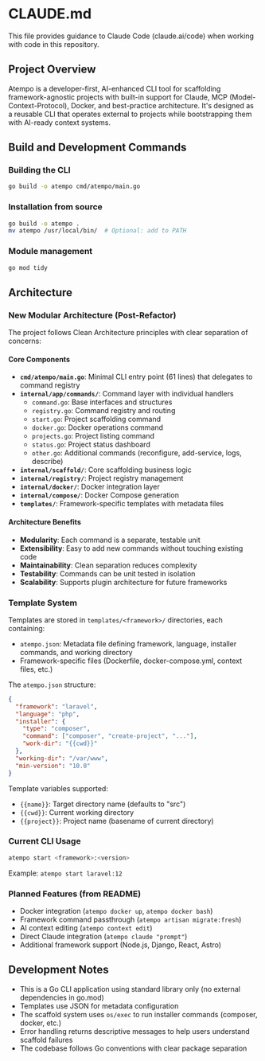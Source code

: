 # CLAUDE.md

This file provides guidance to Claude Code (claude.ai/code) when working with code in this repository.

## Project Overview

Atempo is a developer-first, AI-enhanced CLI tool for scaffolding framework-agnostic projects with built-in support for Claude, MCP (Model-Context-Protocol), Docker, and best-practice architecture. It's designed as a reusable CLI that operates external to projects while bootstrapping them with AI-ready context systems.

## Build and Development Commands

### Building the CLI
```bash
go build -o atempo cmd/atempo/main.go
```

### Installation from source
```bash
go build -o atempo .
mv atempo /usr/local/bin/  # Optional: add to PATH
```

### Module management
```bash
go mod tidy
```

## Architecture

### New Modular Architecture (Post-Refactor)

The project follows Clean Architecture principles with clear separation of concerns:

#### Core Components

- **`cmd/atempo/main.go`**: Minimal CLI entry point (61 lines) that delegates to command registry
- **`internal/app/commands/`**: Command layer with individual handlers
  - `command.go`: Base interfaces and structures
  - `registry.go`: Command registry and routing
  - `start.go`: Project scaffolding command
  - `docker.go`: Docker operations command
  - `projects.go`: Project listing command
  - `status.go`: Project status dashboard
  - `other.go`: Additional commands (reconfigure, add-service, logs, describe)
- **`internal/scaffold/`**: Core scaffolding business logic
- **`internal/registry/`**: Project registry management
- **`internal/docker/`**: Docker integration layer
- **`internal/compose/`**: Docker Compose generation
- **`templates/`**: Framework-specific templates with metadata files

#### Architecture Benefits

- **Modularity**: Each command is a separate, testable unit
- **Extensibility**: Easy to add new commands without touching existing code
- **Maintainability**: Clean separation reduces complexity
- **Testability**: Commands can be unit tested in isolation
- **Scalability**: Supports plugin architecture for future frameworks

### Template System

Templates are stored in `templates/<framework>/` directories, each containing:
- `atempo.json`: Metadata file defining framework, language, installer commands, and working directory
- Framework-specific files (Dockerfile, docker-compose.yml, context files, etc.)

The `atempo.json` structure:
```json
{
  "framework": "laravel",
  "language": "php", 
  "installer": {
    "type": "composer",
    "command": ["composer", "create-project", "..."],
    "work-dir": "{{cwd}}"
  },
  "working-dir": "/var/www",
  "min-version": "10.0"
}
```

Template variables supported:
- `{{name}}`: Target directory name (defaults to "src")
- `{{cwd}}`: Current working directory 
- `{{project}}`: Project name (basename of current directory)

### Current CLI Usage
```bash
atempo start <framework>:<version>
```

Example: `atempo start laravel:12`

### Planned Features (from README)
- Docker integration (`atempo docker up`, `atempo docker bash`)
- Framework command passthrough (`atempo artisan migrate:fresh`)
- AI context editing (`atempo context edit`)
- Direct Claude integration (`atempo claude "prompt"`)
- Additional framework support (Node.js, Django, React, Astro)

## Development Notes

- This is a Go CLI application using standard library only (no external dependencies in go.mod)
- Templates use JSON for metadata configuration
- The scaffold system uses `os/exec` to run installer commands (composer, docker, etc.)
- Error handling returns descriptive messages to help users understand scaffold failures
- The codebase follows Go conventions with clear package separation